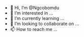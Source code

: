 - 👋 Hi, I’m @Ngcobomdu
- 👀 I’m interested in ...
- 🌱 I’m currently learning ...
- 💞️ I’m looking to collaborate on ...
- 📫 How to reach me ...

<!---
Ngcobomdu/Ngcobomdu is a ✨ special ✨ repository because its `README.md` (this file) appears on your GitHub profile.
You can click the Preview link to take a look at your changes.
--->
